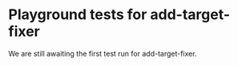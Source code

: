 # Playground tests for add-target-fixer
We are still awaiting the first test run for add-target-fixer.

